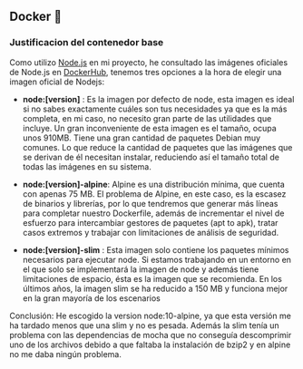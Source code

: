 ## Docker :whale2:

### Justificacion del contenedor base
Como utilizo [Node.js]((https://nodejs.org/es/)) en mi proyecto, he consultado las imágenes oficiales de Node.js en [DockerHub](https://hub.docker.com/), tenemos tres opciones a la hora de elegir una imagen oficial de Nodejs:

+ **node:[version]** : Es la imagen por defecto de node, esta imagen es ideal si no sabes exactamente cuáles son tus necesidades ya que es la más completa, en mi caso, no necesito gran parte de las utilidades que incluye. Un gran inconveniente de esta imagen es el tamaño, ocupa unos 910MB. Tiene una gran cantidad de paquetes Debian muy comunes. Lo que reduce la cantidad de paquetes que las imágenes que se derivan de él necesitan instalar, reduciendo así el tamaño total de todas las imágenes en su sistema.

+ **node:[version]-alpine**: Alpine es una distribución mínima, que cuenta con apenas 75 MB. El problema de Alpine, en este caso, es la escasez de binarios y librerías, por lo que tendremos que generar más líneas para completar nuestro Dockerfile, además de incrementar el nivel de esfuerzo para intercambiar gestores de paquetes (apt to apk), tratar casos extremos y trabajar con limitaciones de análisis de seguridad.

+ **node:[version]-slim** : Esta imagen solo contiene los paquetes mínimos necesarios para ejecutar node. Si estamos trabajando en un entorno en el que solo se implementará la imagen de node y además tiene limitaciones de espacio, ésta es la imagen que se recomienda. En los últimos años, la imagen slim se ha reducido a 150 MB y funciona mejor en la gran mayoría de los escenarios

Conclusión: He escogido la version node:10-alpine, ya que esta versión me ha tardado menos que una slim y no es pesada. Además la slim tenía un problema con las dependencias de mocha que no conseguía descomprimir uno de los archivos debido a que faltaba la instalación de bzip2 y en alpine no me daba ningún problema.
